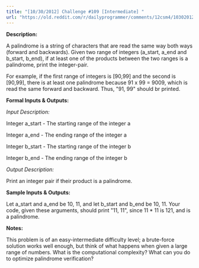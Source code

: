 ```yaml
---
title: "[10/30/2012] Challenge #109 [Intermediate] "
url: "https://old.reddit.com/r/dailyprogrammer/comments/12csm4/10302012_challenge_109_intermediate/"
---
```


**Description:**

A palindrome is a string of characters that are read the same way both ways (forward and backwards). Given two range of integers (a_start, a_end and b_start, b_end), if at least one of the products between the two ranges is a palindrome, print the integer-pair.

For example, if the first range of integers is [90,99] and the second is [90,99], there is at least one palindrome because 91 x 99 = 9009, which is read the same forward and backward. Thus, "91, 99" should br printed.

**Formal Inputs & Outputs:**

*Input Description:*

Integer a_start - The starting range of the integer a

Integer a_end - The ending range of the integer a

Integer b_start - The starting range of the integer b

Integer b_end - The ending range of the integer b

*Output Description:*

Print an integer pair if their product is a palindrome.

**Sample Inputs & Outputs:**

Let a_start and a_end be 10, 11, and let b_start and b_end be 10, 11. Your code, given these arguments, should print "11, 11", since 11 * 11 is 121, and is a palindrome.

**Notes:**

This problem is of an easy-intermediate difficulty level; a brute-force solution works well enough, but think of what happens when given a large range of numbers. What is the computational complexity? What can you do to optimize palindrome verification?